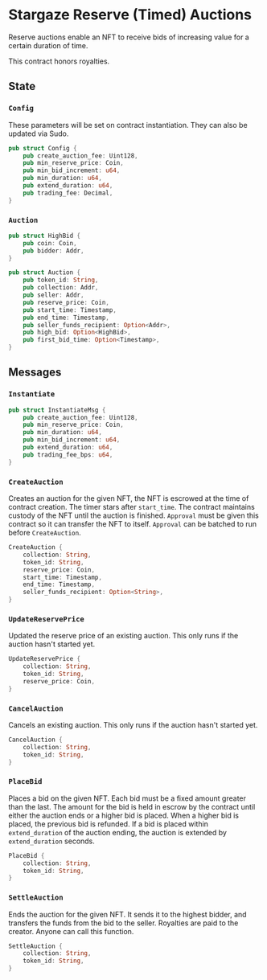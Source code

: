# Stargaze Reserve (Timed) Auctions

Reserve auctions enable an NFT to receive bids of increasing value for a certain duration of time.

This contract honors royalties.

## State

### `Config`

These parameters will be set on contract instantiation. They can also be updated via Sudo.

```rs
pub struct Config {
    pub create_auction_fee: Uint128,
    pub min_reserve_price: Coin,
    pub min_bid_increment: u64,
    pub min_duration: u64,
    pub extend_duration: u64,
    pub trading_fee: Decimal,
}
```

### `Auction`

```rs
pub struct HighBid {
    pub coin: Coin,
    pub bidder: Addr,
}

pub struct Auction {
    pub token_id: String,
    pub collection: Addr,
    pub seller: Addr,
    pub reserve_price: Coin,
    pub start_time: Timestamp,
    pub end_time: Timestamp,
    pub seller_funds_recipient: Option<Addr>,
    pub high_bid: Option<HighBid>,
    pub first_bid_time: Option<Timestamp>,
}
```

## Messages

### `Instantiate`

```rs
pub struct InstantiateMsg {
    pub create_auction_fee: Uint128,
    pub min_reserve_price: Coin,
    pub min_duration: u64,
    pub min_bid_increment: u64,
    pub extend_duration: u64,
    pub trading_fee_bps: u64,
}
```

### `CreateAuction`

Creates an auction for the given NFT, the NFT is escrowed at the time of contract creation. The timer stars after `start_time`. The contract maintains custody of the NFT until the auction is finished. `Approval` must be given this contract so it can transfer the NFT to itself. `Approval` can be batched to run before `CreateAuction`.

```rs
CreateAuction {
    collection: String,
    token_id: String,
    reserve_price: Coin,
    start_time: Timestamp,
    end_time: Timestamp,
    seller_funds_recipient: Option<String>,
}
```

### `UpdateReservePrice`

Updated the reserve price of an existing auction. This only runs if the auction hasn't started yet.

```rs
UpdateReservePrice {
    collection: String,
    token_id: String,
    reserve_price: Coin,
}
```

### `CancelAuction`

Cancels an existing auction. This only runs if the auction hasn't started yet.

```rs
CancelAuction {
    collection: String,
    token_id: String,
}
```

### `PlaceBid`

Places a bid on the given NFT. Each bid must be a fixed amount greater than the last. The amount for the bid is held in escrow by the contract until either the auction ends or a higher bid is placed. When a higher bid is placed, the previous bid is refunded. If a bid is placed within `extend_duration` of the auction ending, the auction is extended by `extend_duration` seconds.

```rs
PlaceBid {
    collection: String,
    token_id: String,
}
```

### `SettleAuction`

Ends the auction for the given NFT. It sends it to the highest bidder, and transfers the funds from the bid to the seller. Royalties are paid to the creator. Anyone can call this function.

```rs
SettleAuction {
    collection: String,
    token_id: String,
}
```
